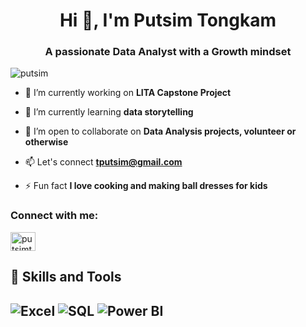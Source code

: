 <h1 align="center">Hi 👋, I'm Putsim Tongkam</h1>
<h3 align="center">A passionate Data Analyst with a Growth mindset</h3>

<p align="left"> <img src="https://komarev.com/ghpvc/?username=putsim&label=Profile%20views&color=0e75b6&style=flat" alt="putsim" /> </p>

- 🔭 I’m currently working on **LITA Capstone Project**

- 🌱 I’m currently learning **data storytelling**

- 👯 I’m open to collaborate on **Data Analysis projects, volunteer or otherwise**

- 📫 Let's connect **tputsim@gmail.com**

- ⚡ Fun fact **I love cooking and making ball dresses for kids**

<h3 align="left">Connect with me:</h3>
<p align="left">
<a href="https://kaggle.com/putsimtongkam" target="blank"><img align="center" src="https://raw.githubusercontent.com/rahuldkjain/github-profile-readme-generator/master/src/images/icons/Social/kaggle.svg" alt="putsimtongkam" height="30" width="40" /></a>
</p>

## 🚀 Skills and Tools

![Excel](https://img.shields.io/badge/Excel-217346?style=for-the-badge&logo=microsoft-excel&logoColor=white)
![SQL](https://img.shields.io/badge/SQL-336791?style=for-the-badge&logo=postgresql&logoColor=white)
![Power BI](https://img.shields.io/badge/PowerBI-F2C811?style=for-the-badge&logo=power-bi&logoColor=black)
---



